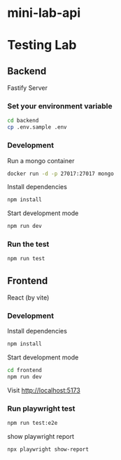 # mini-lab-api

# Testing Lab

## Backend

Fastify Server

### Set your environment variable

```bash
cd backend
cp .env.sample .env
```

### Development

Run a mongo container

```bash
docker run -d -p 27017:27017 mongo
```

Install dependencies

```bash
npm install
```

Start development mode

```bash
npm run dev
```

### Run the test

```bash
npm run test
```

## Frontend

React (by vite)

### Development

Install dependencies

```bash
npm install
```

Start development mode

```bash
cd frontend
npm run dev
```

Visit <http://localhost:5173>

### Run playwright test

```bash
npm run test:e2e
```

show playwright report

```bash
npx playwright show-report
```